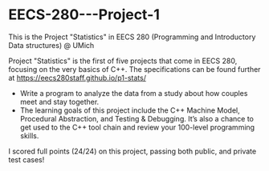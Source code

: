 # EECS-280---Project-1
This is the Project "Statistics" in EECS 280 (Programming and Introductory Data structures) @ UMich

Project "Statistics" is the first of five projects that come in EECS 280, focusing on the very basics of C++.
The specifications can be found further at https://eecs280staff.github.io/p1-stats/
- Write a program to analyze the data from a study about how couples meet and stay together.
- The learning goals of this project include the C++ Machine Model, Procedural Abstraction, and Testing & Debugging. It’s also a chance to get used to the C++ tool chain and review your 100-level programming skills.

I scored full points (24/24) on this project, passing both public, and private test cases!
